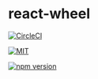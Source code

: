 # react-wheel
[![CircleCI](https://circleci.com/gh/YingJiangHui/react-wheel.svg?style=svg)](https://circleci.com/gh/YingJiangHui/react-wheel)

[![MIT](https://img.shields.io/badge/licence-MIT-green)](https://github.com/YingJiangHui/react-wheel/blob/main/LICENSE)


[![npm version](https://badge.fury.io/js/react-wheel77.svg)](https://badge.fury.io/js/react-wheel77)